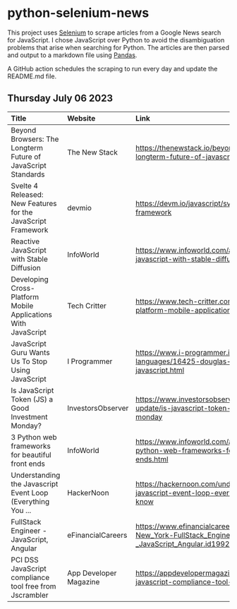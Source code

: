 # python-selenium-news

This project uses [Selenium](https://www.seleniumhq.org/) to scrape articles from a Google News search for JavaScript.
I chose JavaScript over Python to avoid the disambiguation problems that arise when searching for Python.
The articles are then parsed and output to a markdown file using [Pandas](https://pandas.pydata.org/).

A GitHub action schedules the scraping to run every day and update the README.md file.

## Thursday July 06 2023


| Title                                                         | Website                | Link                                                                                                      |
|:--------------------------------------------------------------|:-----------------------|:----------------------------------------------------------------------------------------------------------|
| Beyond Browsers: The Longterm Future of JavaScript Standards  | The New Stack          | https://thenewstack.io/beyond-browsers-the-longterm-future-of-javascript-standards/                       |
| Svelte 4 Released: New Features for the JavaScript Framework  | devmio                 | https://devm.io/javascript/svelte-4-javascript-framework                                                  |
| Reactive JavaScript with Stable Diffusion                     | InfoWorld              | https://www.infoworld.com/article/3701288/reactive-javascript-with-stable-diffusion.html                  |
| Developing Cross-Platform Mobile Applications With JavaScript | Tech Critter           | https://www.tech-critter.com/developing-cross-platform-mobile-applications-with-javascript/               |
| JavaScript Guru Wants Us To Stop Using JavaScript             | I Programmer           | https://www.i-programmer.info/news/98-languages/16425-douglas-crockford-on-smelly-javascript.html         |
| Is JavaScript Token (JS) a Good Investment Monday?            | InvestorsObserver      | https://www.investorsobserver.com/news/crypto-update/is-javascript-token-js-a-good-investment-monday      |
| 3 Python web frameworks for beautiful front ends              | InfoWorld              | https://www.infoworld.com/article/3700689/3-python-web-frameworks-for-beautiful-front-ends.html           |
| Understanding the Javascript Event Loop (Everything You ...   | HackerNoon             | https://hackernoon.com/understanding-the-javascript-event-loop-everything-you-need-to-know                |
| FullStack Engineer - JavaScript, Angular                      | eFinancialCareers      | https://www.efinancialcareers.com/jobs-USA-NY-New_York-FullStack_Engineer_-_JavaScript_Angular.id19929894 |
| PCI DSS JavaScript compliance tool free from Jscrambler       | App Developer Magazine | https://appdevelopermagazine.com/Pci-dss-javascript-compliance-tool-free-from-jscrambler/                 |